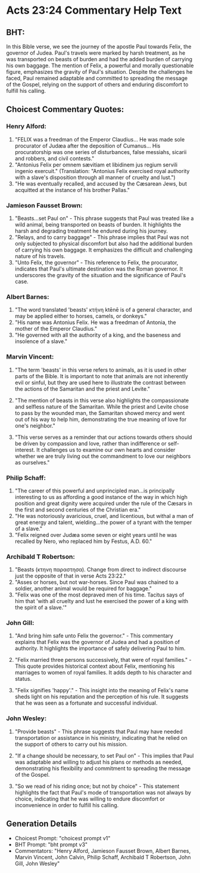# Acts 23:24 Commentary Help Text

## BHT:
In this Bible verse, we see the journey of the apostle Paul towards Felix, the governor of Judea. Paul's travels were marked by harsh treatment, as he was transported on beasts of burden and had the added burden of carrying his own baggage. The mention of Felix, a powerful and morally questionable figure, emphasizes the gravity of Paul's situation. Despite the challenges he faced, Paul remained adaptable and committed to spreading the message of the Gospel, relying on the support of others and enduring discomfort to fulfill his calling.

## Choicest Commentary Quotes:
### Henry Alford:
1. "FELIX was a freedman of the Emperor Claudius... He was made sole procurator of Judæa after the deposition of Cumanus... His procuratorship was one series of disturbances, false messiahs, sicarii and robbers, and civil contests." 
2. "Antonius Felix per omnem sævitiam et libidinem jus regium servili ingenio exercuit." (Translation: "Antonius Felix exercised royal authority with a slave's disposition through all manner of cruelty and lust.") 
3. "He was eventually recalled, and accused by the Cæsarean Jews, but acquitted at the instance of his brother Pallas."

### Jamieson Fausset Brown:
1. "Beasts...set Paul on" - This phrase suggests that Paul was treated like a wild animal, being transported on beasts of burden. It highlights the harsh and degrading treatment he endured during his journey.
2. "Relays, and to carry baggage" - This phrase implies that Paul was not only subjected to physical discomfort but also had the additional burden of carrying his own baggage. It emphasizes the difficult and challenging nature of his travels.
3. "Unto Felix, the governor" - This reference to Felix, the procurator, indicates that Paul's ultimate destination was the Roman governor. It underscores the gravity of the situation and the significance of Paul's case.

### Albert Barnes:
1. "The word translated 'beasts' κτήνη ktēnē is of a general character, and may be applied either to horses, camels, or donkeys."
2. "His name was Antonius Felix. He was a freedman of Antonia, the mother of the Emperor Claudius."
3. "He governed with all the authority of a king, and the baseness and insolence of a slave."

### Marvin Vincent:
1. "The term 'beasts' in this verse refers to animals, as it is used in other parts of the Bible. It is important to note that animals are not inherently evil or sinful, but they are used here to illustrate the contrast between the actions of the Samaritan and the priest and Levite."

2. "The mention of beasts in this verse also highlights the compassionate and selfless nature of the Samaritan. While the priest and Levite chose to pass by the wounded man, the Samaritan showed mercy and went out of his way to help him, demonstrating the true meaning of love for one's neighbor."

3. "This verse serves as a reminder that our actions towards others should be driven by compassion and love, rather than indifference or self-interest. It challenges us to examine our own hearts and consider whether we are truly living out the commandment to love our neighbors as ourselves."

### Philip Schaff:
1. "The career of this powerful and unprincipled man...is principally interesting to us as affording a good instance of the way in which high position and great dignity were acquired under the rule of the Cæsars in the first and second centuries of the Christian era."
2. "He was notoriously avaricious, cruel, and licentious, but withal a man of great energy and talent, wielding...the power of a tyrant with the temper of a slave."
3. "Felix reigned over Judæa some seven or eight years until he was recalled by Nero, who replaced him by Festus, A.D. 60."

### Archibald T Robertson:
1. "Beasts (κτηνη παραστησα). Change from direct to indirect discourse just the opposite of that in verse Acts 23:22." 
2. "Asses or horses, but not war-horses. Since Paul was chained to a soldier, another animal would be required for baggage."
3. "Felix was one of the most depraved men of his time. Tacitus says of him that 'with all cruelty and lust he exercised the power of a king with the spirit of a slave.'"

### John Gill:
1. "And bring him safe unto Felix the governor." - This commentary explains that Felix was the governor of Judea and had a position of authority. It highlights the importance of safely delivering Paul to him.

2. "Felix married three persons successively, that were of royal families." - This quote provides historical context about Felix, mentioning his marriages to women of royal families. It adds depth to his character and status.

3. "Felix signifies 'happy'." - This insight into the meaning of Felix's name sheds light on his reputation and the perception of his rule. It suggests that he was seen as a fortunate and successful individual.

### John Wesley:
1. "Provide beasts" - This phrase suggests that Paul may have needed transportation or assistance in his ministry, indicating that he relied on the support of others to carry out his mission.

2. "If a change should be necessary, to set Paul on" - This implies that Paul was adaptable and willing to adjust his plans or methods as needed, demonstrating his flexibility and commitment to spreading the message of the Gospel.

3. "So we read of his riding once; but not by choice" - This statement highlights the fact that Paul's mode of transportation was not always by choice, indicating that he was willing to endure discomfort or inconvenience in order to fulfill his calling.


## Generation Details
- Choicest Prompt: "choicest prompt v1"
- BHT Prompt: "bht prompt v3"
- Commentators: "Henry Alford, Jamieson Fausset Brown, Albert Barnes, Marvin Vincent, John Calvin, Philip Schaff, Archibald T Robertson, John Gill, John Wesley"
